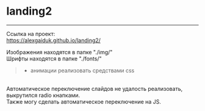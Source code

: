 # landing2
-----------

Ссылка на проект:
<br/>https://alexgaiduk.github.io/landing2/

Изображения находятся в папке "./img/"
<br/>Шрифты находятся в папке "./fonts/"

> - анимации реализовать средствами css

<br/>Автоматическое переключение слайдов не удалость реализовать, выкрутился radio кнапками. 
<br/>Также могу сделать автоматическое переключение на JS.



